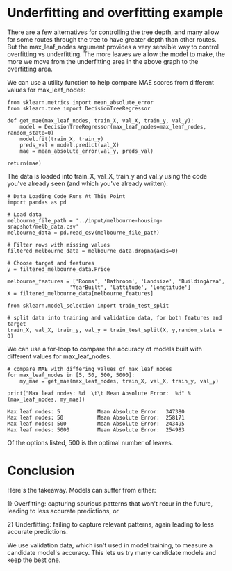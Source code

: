 # Underfitting and overfitting example
There are a few alternatives for controlling the tree depth, and many allow for some routes through the tree to have greater depth than other routes. But the max_leaf_nodes argument
provides a very sensible way to control overfitting vs underfitting. The more leaves we allow the model to make, the more we move from the underfitting area in the above graph to the
overfitting area.

We can use a utility function to help compare MAE scores from different values for max_leaf_nodes:

    from sklearn.metrics import mean_absolute_error
    from sklearn.tree import DecisionTreeRegressor

    def get_mae(max_leaf_nodes, train_X, val_X, train_y, val_y):
        model = DecisionTreeRegressor(max_leaf_nodes=max_leaf_nodes, random_state=0)
        model.fit(train_X, train_y)
        preds_val = model.predict(val_X)
        mae = mean_absolute_error(val_y, preds_val)
    
    return(mae)


The data is loaded into train_X, val_X, train_y and val_y using the code you've already seen (and which you've already written):

    # Data Loading Code Runs At This Point
    import pandas as pd
    
    # Load data
    melbourne_file_path = '../input/melbourne-housing-snapshot/melb_data.csv'
    melbourne_data = pd.read_csv(melbourne_file_path) 

    # Filter rows with missing values
    filtered_melbourne_data = melbourne_data.dropna(axis=0)

    # Choose target and features
    y = filtered_melbourne_data.Price

    melbourne_features = ['Rooms', 'Bathroom', 'Landsize', 'BuildingArea', 
                        'YearBuilt', 'Lattitude', 'Longtitude']
    X = filtered_melbourne_data[melbourne_features]

    from sklearn.model_selection import train_test_split

    # split data into training and validation data, for both features and target
    train_X, val_X, train_y, val_y = train_test_split(X, y,random_state = 0)


We can use a for-loop to compare the accuracy of models built with different values for max_leaf_nodes.

    # compare MAE with differing values of max_leaf_nodes
    for max_leaf_nodes in [5, 50, 500, 5000]:
        my_mae = get_mae(max_leaf_nodes, train_X, val_X, train_y, val_y)
    
    print("Max leaf nodes: %d  \t\t Mean Absolute Error:  %d" %(max_leaf_nodes, my_mae))

    Max leaf nodes: 5  		     Mean Absolute Error:  347380
    Max leaf nodes: 50  		 Mean Absolute Error:  258171
    Max leaf nodes: 500  		 Mean Absolute Error:  243495
    Max leaf nodes: 5000  		 Mean Absolute Error:  254983


Of the options listed, 500 is the optimal number of leaves.

# Conclusion
Here's the takeaway. Models can suffer from either:

1} Overfitting: capturing spurious patterns that won't recur in the future, leading to less accurate predictions, or

2} Underfitting: failing to capture relevant patterns, again leading to less accurate predictions.

We use validation data, which isn't used in model training, to measure a candidate model's accuracy. This lets us try many candidate models and keep the best one.

